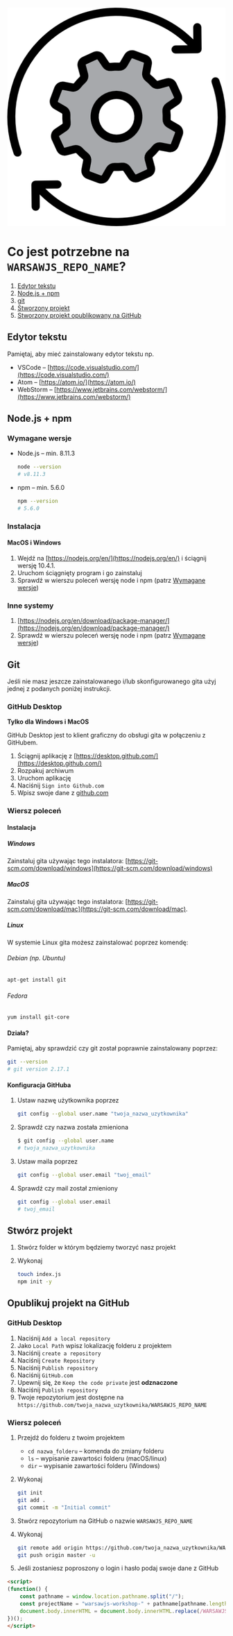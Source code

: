 <link rel="shortcut icon" href="favicon.ico" type="image/x-icon"/>

<p align="center">
    <img src="assets/logo.png" alt="Settings"/>
</p>

# Co jest potrzebne na `WARSAWJS_REPO_NAME`?

1. [Edytor tekstu](#edytor-tekstu)
2. [Node.js + npm](#nodejs--npm)
3. [git](#git)
4. [Stworzony projekt](#stwórz-projekt)
5. [Stworzony projekt opublikowany na GitHub](#pierwszy-commit)

## Edytor tekstu

Pamiętaj, aby mieć zainstalowany edytor tekstu np.

* VSCode – [https://code.visualstudio.com/](https://code.visualstudio.com/)
* Atom – [https://atom.io/](https://atom.io/)
* WebStorm – [https://www.jetbrains.com/webstorm/](https://www.jetbrains.com/webstorm/)

## Node.js + npm

### Wymagane wersje

* Node.js – min. 8.11.3

    ```bash
    node --version
    # v8.11.3
    ```

* npm – min. 5.6.0

    ```bash
    npm --version
    # 5.6.0
    ```

### Instalacja

#### MacOS i Windows

1. Wejdź na [https://nodejs.org/en/](https://nodejs.org/en/) i ściągnij wersję 10.4.1.
2. Uruchom ściągnięty program i go zainstaluj
3. Sprawdź w wierszu poleceń wersję node i npm (patrz [Wymagane wersje](#wymagane-wersje))

### Inne systemy

1. [https://nodejs.org/en/download/package-manager/](https://nodejs.org/en/download/package-manager/)
2. Sprawdź w wierszu poleceń wersję node i npm (patrz [Wymagane wersje](#wymagane-wersje))

## Git

Jeśli nie masz jeszcze zainstalowanego i/lub skonfigurowanego gita użyj jednej
z podanych poniżej instrukcji.

### GitHub Desktop

**Tylko dla Windows i MacOS**

GitHub Desktop jest to klient graficzny do obsługi gita w połączeniu z GitHubem.

1. Ściągnij aplikację z [https://desktop.github.com/](https://desktop.github.com/)
2. Rozpakuj archiwum
3. Uruchom aplikację
4. Naciśnij `Sign into Github.com`
5. Wpisz swoje dane z [github.com](https://github.com)

### Wiersz poleceń

#### Instalacja

##### Windows

Zainstaluj gita używając tego instalatora: [https://git-scm.com/download/windows](https://git-scm.com/download/windows)

##### MacOS

Zainstaluj gita używając tego instalatora: [https://git-scm.com/download/mac](https://git-scm.com/download/mac).

##### Linux

W systemie Linux gita możesz zainstalować poprzez komendę:

###### Debian (np. Ubuntu)

```bash
apt-get install git
```

###### Fedora

```bash
yum install git-core
```

#### Działa?

Pamiętaj, aby sprawdzić czy git został poprawnie zainstalowany poprzez:

```bash
git --version
# git version 2.17.1
```

#### Konfiguracja GitHuba

1. Ustaw nazwę użytkownika poprzez

    ```bash
    git config --global user.name "twoja_nazwa_uzytkownika"
    ```

2. Sprawdź czy nazwa została zmieniona

    ```bash
    $ git config --global user.name
    # twoja_nazwa_uzytkownika
    ```

3. Ustaw maila poprzez

    ```bash
    git config --global user.email "twoj_email"
    ```

4. Sprawdź czy mail został zmieniony

    ```bash
    git config --global user.email 
    # twoj_email
    ```

## Stwórz projekt

1. Stwórz folder w którym będziemy tworzyć nasz projekt
2. Wykonaj

    ```bash
    touch index.js
    npm init -y
    ```

## Opublikuj projekt na GitHub

### GitHub Desktop

1. Naciśnij `Add a local repository`
2. Jako `Local Path` wpisz lokalizację folderu z projektem
3. Naciśnij `create a repository`
4. Naciśnij `Create Repository`
5. Naciśnij `Publish repository`
6. Naciśnij `GitHub.com`
7. Upewnij się, że `Keep the code private` jest **odznaczone**
8. Naciśnij `Publish repository`
9. Twoje repozytorium jest dostępne na `https://github.com/twoja_nazwa_uzytkownika/WARSAWJS_REPO_NAME`

### Wiersz poleceń

1. Przejdź do folderu z twoim projektem 
    - `cd nazwa_folderu` – komenda do zmiany folderu
    - `ls` – wypisanie zawartości folderu (macOS/linux)
    - `dir` – wypisanie zawartości folderu (Windows)
2. Wykonaj

    ```bash
    git init
    git add .
    git commit -m "Initial commit"
    ```

3. Stwórz repozytorium na GitHub o nazwie `WARSAWJS_REPO_NAME`
4. Wykonaj

    ```bash
    git remote add origin https://github.com/twoja_nazwa_uzytkownika/WARSAWJS_REPO_NAME
    git push origin master -u
    ```

5. Jeśli zostaniesz poproszony o login i hasło podaj swoje dane z GitHub

```html
<script>
(function() {
    const pathname = window.location.pathname.split("/");
    const projectName = "warsawjs-workshop-" + pathname[pathname.length - 1].split(".")[0];
    document.body.innerHTML = document.body.innerHTML.replace(/WARSAWJS_REPO_NAME/g, projectName);
})();
</script>
```
